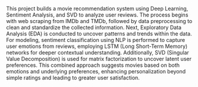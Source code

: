   This project builds a movie recommendation system using Deep Learning, Sentiment Analysis, and SVD to analyze user reviews. The process begins with web scraping from IMDb and TMDb, followed by data preprocessing to clean and standardize the collected information. Next, Exploratory Data Analysis (EDA) is conducted to uncover patterns and trends within the data.
  For modeling, sentiment classification using NLP is performed to capture user emotions from reviews, employing LSTM (Long Short-Term Memory) networks for deeper contextual understanding. Additionally, SVD (Singular Value Decomposition) is used for matrix factorization to uncover latent user preferences. This combined approach suggests movies based on both emotions and underlying preferences, enhancing personalization beyond simple ratings and leading to greater user satisfaction.

